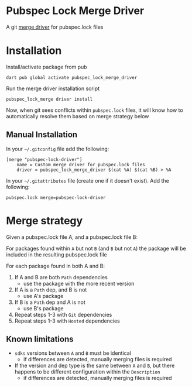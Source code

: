 # Pubspec Lock Merge Driver

A git [merge driver](https://git-scm.com/docs/gitattributes#_defining_a_custom_merge_driver) for pubspec.lock files

# Installation

Install/activate package from pub
```
dart pub global activate pubspec_lock_merge_driver
```

Run the merge driver installation script

```
pubspec_lock_merge driver install
```

Now, when git sees conflicts within `pubspec.lock` files, it will know how to automatically resolve them based on merge strategy below

## Manual Installation

In your `~/.gitconfig` file add the following:
```
[merge "pubspec-lock-driver"]
    name = Custom merge driver for pubspec.lock files
    driver = pubspec_lock_merge_driver $(cat %A) $(cat %B) > %A
```

In your `~/.gitattributes` file (create one if it doesn't exist). Add the following:
```
pubspec.lock merge=pubspec-lock-driver
```


# Merge strategy

Given a pubspec.lock file A, and a pubspec.lock file B:

For packages found within `A` but not `B` (and `B` but not `A`) the package will be included in the resulting pubspec.lock file

For each package found in both A and B:
  1. If A and B are both `Path` dependencies
      - use the package with the more recent version
  2. If A is a `Path` dep, and B is not
      - use A's package
  3. If B is a `Path` dep and A is not
      - use B's package
  4. Repeat steps 1-3 with `Git` dependencies
  5. Repeat steps 1-3 with `Hosted` dependencies


## Known limitations

- `sdks` versions between `A` and `B` must be identical
    - if differences are detected, manually merging files is required
- If the version and dep type is the same between `A` and `B`, but there happens to be different configuration within the `Description`
    - if differences are detected, manually merging files is required
